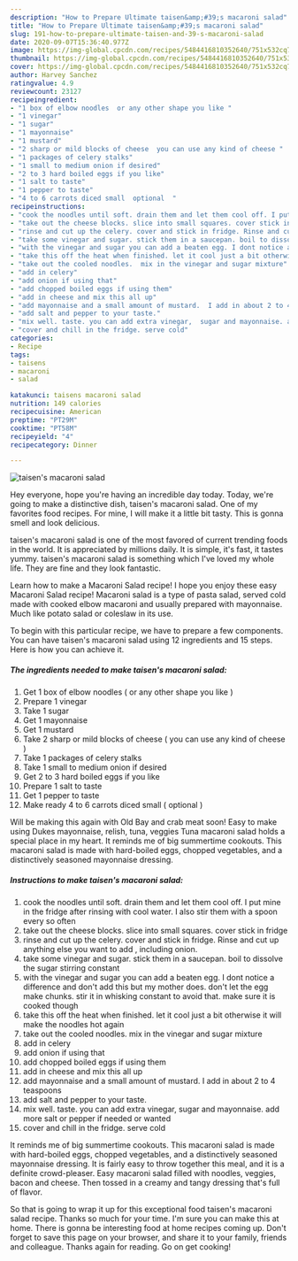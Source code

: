 ```yaml
---
description: "How to Prepare Ultimate taisen&amp;#39;s macaroni salad"
title: "How to Prepare Ultimate taisen&amp;#39;s macaroni salad"
slug: 191-how-to-prepare-ultimate-taisen-and-39-s-macaroni-salad
date: 2020-09-07T15:36:40.977Z
image: https://img-global.cpcdn.com/recipes/5484416810352640/751x532cq70/taisens-macaroni-salad-recipe-main-photo.jpg
thumbnail: https://img-global.cpcdn.com/recipes/5484416810352640/751x532cq70/taisens-macaroni-salad-recipe-main-photo.jpg
cover: https://img-global.cpcdn.com/recipes/5484416810352640/751x532cq70/taisens-macaroni-salad-recipe-main-photo.jpg
author: Harvey Sanchez
ratingvalue: 4.9
reviewcount: 23127
recipeingredient:
- "1 box of elbow noodles  or any other shape you like "
- "1 vinegar"
- "1 sugar"
- "1 mayonnaise"
- "1 mustard"
- "2 sharp or mild blocks of cheese  you can use any kind of cheese "
- "1 packages of celery stalks"
- "1 small to medium onion if desired"
- "2 to 3 hard boiled eggs if you like"
- "1 salt to taste"
- "1 pepper to taste"
- "4 to 6 carrots diced small  optional  "
recipeinstructions:
- "cook the noodles until soft. drain them and let them cool off. I put mine in the fridge after rinsing with cool water. I also stir them with a spoon every so often"
- "take out the cheese blocks. slice into small squares. cover stick in fridge"
- "rinse and cut up the celery. cover and stick in fridge. Rinse and cut up anything else you want to add , including onion."
- "take some vinegar and sugar. stick them in a saucepan. boil to dissolve the sugar stirring constant"
- "with the vinegar and sugar you can add a beaten egg. I dont notice a difference and don&#39;t add this but my mother does. don&#39;t let the egg make chunks.  stir it in whisking constant to avoid that.  make sure it is cooked though"
- "take this off the heat when finished. let it cool just a bit otherwise it will make the noodles hot again"
- "take out the cooled noodles.  mix in the vinegar and sugar mixture"
- "add in celery"
- "add onion if using that"
- "add chopped boiled eggs if using them"
- "add in cheese and mix this all up"
- "add mayonnaise and a small amount of mustard.  I add in about 2 to 4 teaspoons"
- "add salt and pepper to your taste."
- "mix well. taste. you can add extra vinegar,  sugar and mayonnaise. add more salt or pepper if needed or wanted"
- "cover and chill in the fridge. serve cold"
categories:
- Recipe
tags:
- taisens
- macaroni
- salad

katakunci: taisens macaroni salad 
nutrition: 149 calories
recipecuisine: American
preptime: "PT29M"
cooktime: "PT58M"
recipeyield: "4"
recipecategory: Dinner

---
```



![taisen&#39;s macaroni salad](https://img-global.cpcdn.com/recipes/5484416810352640/751x532cq70/taisens-macaroni-salad-recipe-main-photo.jpg)

Hey everyone, hope you're having an incredible day today. Today, we're going to make a distinctive dish, taisen&#39;s macaroni salad. One of my favorites food recipes. For mine, I will make it a little bit tasty. This is gonna smell and look delicious.

taisen&#39;s macaroni salad is one of the most favored of current trending foods in the world. It is appreciated by millions daily. It is simple, it's fast, it tastes yummy. taisen&#39;s macaroni salad is something which I've loved my whole life. They are fine and they look fantastic.

Learn how to make a Macaroni Salad recipe! I hope you enjoy these easy Macaroni Salad recipe! Macaroni salad is a type of pasta salad, served cold made with cooked elbow macaroni and usually prepared with mayonnaise. Much like potato salad or coleslaw in its use.


To begin with this particular recipe, we have to prepare a few components. You can have taisen&#39;s macaroni salad using 12 ingredients and 15 steps. Here is how you can achieve it.

<!--inarticleads1-->

##### The ingredients needed to make taisen&#39;s macaroni salad:

1. Get 1 box of elbow noodles ( or any other shape you like )
1. Prepare 1 vinegar
1. Take 1 sugar
1. Get 1 mayonnaise
1. Get 1 mustard
1. Take 2 sharp or mild blocks of cheese ( you can use any kind of cheese )
1. Take 1 packages of celery stalks
1. Take 1 small to medium onion if desired
1. Get 2 to 3 hard boiled eggs if you like
1. Prepare 1 salt to taste
1. Get 1 pepper to taste
1. Make ready 4 to 6 carrots diced small ( optional  )


Will be making this again with Old Bay and crab meat soon! Easy to make using Dukes mayonnaise, relish, tuna, veggies Tuna macaroni salad holds a special place in my heart. It reminds me of big summertime cookouts. This macaroni salad is made with hard-boiled eggs, chopped vegetables, and a distinctively seasoned mayonnaise dressing. 

<!--inarticleads2-->

##### Instructions to make taisen&#39;s macaroni salad:

1. cook the noodles until soft. drain them and let them cool off. I put mine in the fridge after rinsing with cool water. I also stir them with a spoon every so often
1. take out the cheese blocks. slice into small squares. cover stick in fridge
1. rinse and cut up the celery. cover and stick in fridge. Rinse and cut up anything else you want to add , including onion.
1. take some vinegar and sugar. stick them in a saucepan. boil to dissolve the sugar stirring constant
1. with the vinegar and sugar you can add a beaten egg. I dont notice a difference and don&#39;t add this but my mother does. don&#39;t let the egg make chunks.  stir it in whisking constant to avoid that.  make sure it is cooked though
1. take this off the heat when finished. let it cool just a bit otherwise it will make the noodles hot again
1. take out the cooled noodles.  mix in the vinegar and sugar mixture
1. add in celery
1. add onion if using that
1. add chopped boiled eggs if using them
1. add in cheese and mix this all up
1. add mayonnaise and a small amount of mustard.  I add in about 2 to 4 teaspoons
1. add salt and pepper to your taste.
1. mix well. taste. you can add extra vinegar,  sugar and mayonnaise. add more salt or pepper if needed or wanted
1. cover and chill in the fridge. serve cold


It reminds me of big summertime cookouts. This macaroni salad is made with hard-boiled eggs, chopped vegetables, and a distinctively seasoned mayonnaise dressing. It is fairly easy to throw together this meal, and it is a definite crowd-pleaser. Easy macaroni salad filled with noodles, veggies, bacon and cheese. Then tossed in a creamy and tangy dressing that&#39;s full of flavor. 

So that is going to wrap it up for this exceptional food taisen&#39;s macaroni salad recipe. Thanks so much for your time. I'm sure you can make this at home. There is gonna be interesting food at home recipes coming up. Don't forget to save this page on your browser, and share it to your family, friends and colleague. Thanks again for reading. Go on get cooking!
